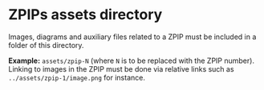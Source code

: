 # ZPIPs assets directory

Images, diagrams and auxiliary files related to a ZPIP must be included in a folder of this directory.

**Example:** `assets/zpip-N` (where `N` is to be replaced with the ZPIP number).
Linking to images in the ZPIP must be done via relative links such as `../assets/zpip-1/image.png` for instance.
